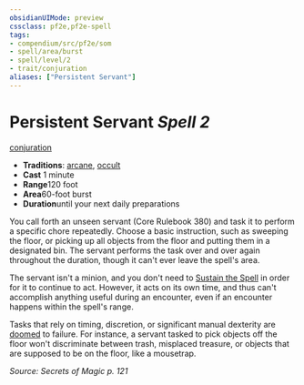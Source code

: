 ```yaml
---
obsidianUIMode: preview
cssclass: pf2e,pf2e-spell
tags:
- compendium/src/pf2e/som
- spell/area/burst
- spell/level/2
- trait/conjuration
aliases: ["Persistent Servant"]
---
```

# Persistent Servant *Spell 2*   
[conjuration](../../rules/traits/conjuration.md)  

- **Traditions**: [arcane](../../rules/traits/arcane.md), [occult](../../rules/traits/occult.md)
- **Cast** 1 minute 
- **Range**120 foot
- **Area**60-foot burst
- **Duration**until your next daily preparations

You call forth an unseen servant (Core Rulebook 380) and task it to perform a specific chore repeatedly. Choose a basic instruction, such as sweeping the floor, or picking up all objects from the floor and putting them in a designated bin. The servant performs the task over and over again throughout the duration, though it can't ever leave the spell's area.

The servant isn't a minion, and you don't need to [Sustain the Spell](../../rules/actions/sustain-a-spell.md) in order for it to continue to act. However, it acts on its own time, and thus can't accomplish anything useful during an encounter, even if an encounter happens within the spell's range.

Tasks that rely on timing, discretion, or significant manual dexterity are [doomed](../../rules/conditions.md#Doomed) to failure. For instance, a servant tasked to pick objects off the floor won't discriminate between trash, misplaced treasure, or objects that are supposed to be on the floor, like a mousetrap.

*Source: Secrets of Magic p. 121*